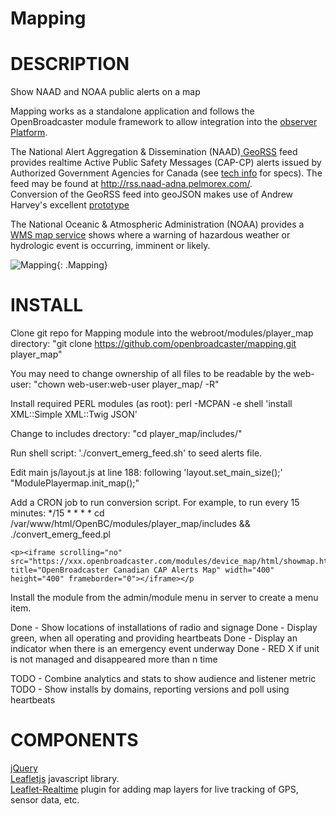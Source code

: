 Mapping
=====

DESCRIPTION
===========
Show NAAD and NOAA public alerts on a map

Mapping works as a standalone application and follows the OpenBroadcaster module framework to allow integration into the <a href="https://github.com/openbroadcaster/observer"> observer Platform</a>.

The National Alert Aggregation & Dissemination (NAAD)<a href="https://alerts.pelmorex.com/other-resource/"> GeoRSS</a> feed provides realtime Active Public Safety Messages (CAP-CP) alerts issued by Authorized Government Agencies for Canada (see <a href="https://alerts.pelmorex.com/techinfo/">tech info</a> for specs). The feed may be found at <a href="http://rss.naad-adna.pelmorex.com/">http://rss.naad-adna.pelmorex.com/</a>.<br> Conversion of the GeoRSS feed into geoJSON makes use of Andrew Harvey's excellent <a href="https://github.com/andrewharvey/map.rfs"> prototype</a>

The National Oceanic & Atmospheric Administration (NOAA) provides a <a href="https://idpgis.ncep.noaa.gov/arcgis/rest/services/NWS_Forecasts_Guidance_Warnings/watch_warn_adv/MapServer">WMS map service</a> shows where a warning of hazardous weather or hydrologic event is occurring, imminent or likely.

![ Mapping](img/mapping.jpg ){: .Mapping}

INSTALL
=====
Clone git repo for Mapping module into the webroot/modules/player_map directory: 
 "git clone https://github.com/openbroadcaster/mapping.git player_map"

You may need to change ownership of all files to be readable by the web-user:
 "chown web-user:web-user player_map/ -R"

Install required PERL modules (as root):
perl -MCPAN -e shell 'install XML::Simple XML::Twig JSON'

Change to includes drectory:
 "cd player_map/includes/"
	
Run shell script:
 './convert_emerg_feed.sh' to seed alerts file.

Edit main js/layout.js at line 188:
     following 'layout.set_main_size();'
	"ModulePlayermap.init_map();"

Add a CRON job to run conversion script. For example, to run every 15 minutes:
 */15 * * * * cd /var/www/html/OpenBC/modules/player_map/includes && ./convert_emerg_feed.pl

~~~~
<p><iframe scrolling="no" src="https://xxx.openbroadcaster.com/modules/device_map/html/showmap.html" title="OpenBroadcaster Canadian CAP Alerts Map" width="400" height="400" frameborder="0"></iframe></p
~~~~

Install the module from the admin/module menu in server to create a menu item.

Done - Show locations of installations of radio and signage
Done - Display green, when all operating and providing heartbeats
Done - Display an indicator when there is an emergency event underway
Done - RED X if unit is not managed and disappeared more than n time

TODO - Combine analytics and stats to show audience and listener metric
TODO - Show installs by domains, reporting versions and poll using heartbeats

COMPONENTS
============
<a href="http://jquery.com">jQuery</a><br>
<a href="http://leafletjs.com">Leafletjs</a> javascript library.<br>
<a href="https://github.com/perliedman/leaflet-realtime">Leaflet-Realtime</a> plugin for adding map layers for live tracking of GPS, sensor data, etc.


